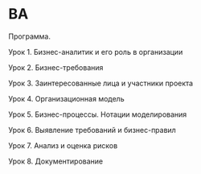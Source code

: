 # BA
Программа.

Урок 1. Бизнес-аналитик и его роль в организации
    
Урок 2. Бизнес-требования

Урок 3. Заинтересованные лица и участники проекта

Урок 4. Организационная модель

Урок 5. Бизнес-процессы. Нотации моделирования

Урок 6. Выявление требований и бизнес-правил

Урок 7. Анализ и оценка рисков

Урок 8. Документирование
